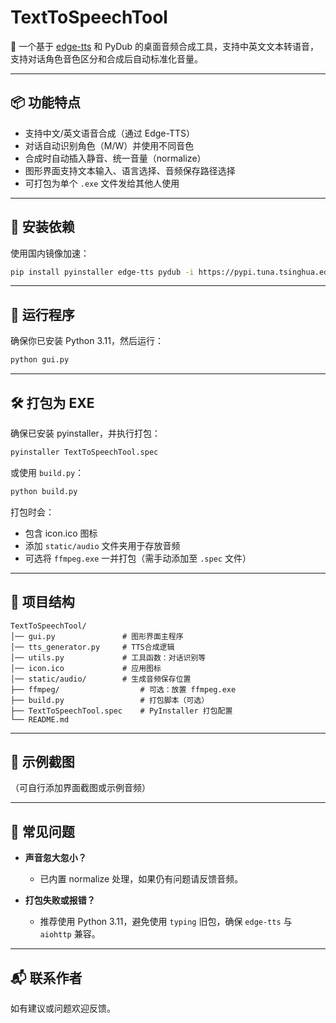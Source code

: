 
# TextToSpeechTool

🎤 一个基于 [edge-tts](https://github.com/rany2/edge-tts) 和 PyDub 的桌面音频合成工具，支持中英文文本转语音，支持对话角色音色区分和合成后自动标准化音量。

---

## 📦 功能特点

- 支持中文/英文语音合成（通过 Edge-TTS）
- 对话自动识别角色（M/W）并使用不同音色
- 合成时自动插入静音、统一音量（normalize）
- 图形界面支持文本输入、语言选择、音频保存路径选择
- 可打包为单个 `.exe` 文件发给其他人使用

---

## 🧰 安装依赖

使用国内镜像加速：

```bash
pip install pyinstaller edge-tts pydub -i https://pypi.tuna.tsinghua.edu.cn/simple
```

---

## 🚀 运行程序

确保你已安装 Python 3.11，然后运行：

```bash
python gui.py
```

---

## 🛠️ 打包为 EXE

确保已安装 pyinstaller，并执行打包：

```bash
pyinstaller TextToSpeechTool.spec
```

或使用 `build.py`：

```bash
python build.py
```

打包时会：

- 包含 icon.ico 图标
- 添加 `static/audio` 文件夹用于存放音频
- 可选将 `ffmpeg.exe` 一并打包（需手动添加至 `.spec` 文件）

---

## 📁 项目结构

```
TextToSpeechTool/
│── gui.py               # 图形界面主程序
│── tts_generator.py     # TTS合成逻辑
│── utils.py             # 工具函数：对话识别等
│── icon.ico             # 应用图标
│── static/audio/        # 生成音频保存位置
├── ffmpeg/                  # 可选：放置 ffmpeg.exe
├── build.py                 # 打包脚本（可选）
├── TextToSpeechTool.spec    # PyInstaller 打包配置
└── README.md
```

---

## 📝 示例截图

（可自行添加界面截图或示例音频）

---

## 🙋 常见问题

- **声音忽大忽小？**
  - 已内置 normalize 处理，如果仍有问题请反馈音频。

- **打包失败或报错？**
  - 推荐使用 Python 3.11，避免使用 `typing` 旧包，确保 `edge-tts` 与 `aiohttp` 兼容。

---

## 📬 联系作者

如有建议或问题欢迎反馈。

